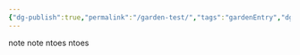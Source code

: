 ```yaml
---
{"dg-publish":true,"permalink":"/garden-test/","tags":"gardenEntry","dgHomeLink":true,"dgPassFrontmatter":false}
---
```




note note ntoes ntoes